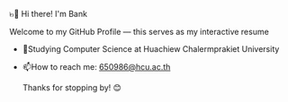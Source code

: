 ๒👋 Hi there! I'm Bank

 Welcome to my GitHub Profile — this serves as my interactive resume

- 🔭Studying Computer Science at Huachiew Chalermprakiet University

- 📫How to reach me: 650986@hcu.ac.th

   Thanks for stopping by! 😊


